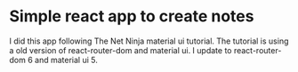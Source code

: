 # Simple react app to create notes

I did this app following The Net Ninja material ui tutorial.
The tutorial is using a old version of react-router-dom and material ui. I update
to react-router-dom 6 and material ui 5.
